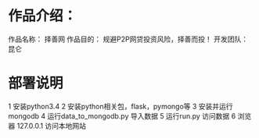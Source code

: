 # 作品介绍：
作品名称： 择善网
作品目的： 规避P2P网贷投资风险，择善而投！
开发团队： 昆仑 

# 部署说明
1 安装python3.4
2 安装python相关包，flask，pymongo等
3 安装并运行mongodb
4 运行data_to_mongodb.py 导入数据
5 运行run.py 访问数据
6 浏览器 127.0.0.1 访问本地网站 

